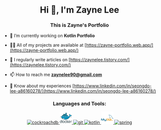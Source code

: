 <h1 align="center">Hi 👋, I'm Zayne Lee</h1>
<h3 align="center">This is Zayne's Portfolio</h3>

- 🔭 I’m currently working on **Kotlin Portfolio**

- 👨‍💻 All of my projects are available at [https://zayne-portfolio.web.app/](https://zayne-portfolio.web.app/)

- 📝 I regularly write articles on [https://zaynelee.tistory.com/](https://zaynelee.tistory.com/)

- 📫 How to reach me **zaynelee90@gmail.com**

- 📄 Know about my experiences [https://www.linkedin.com/in/seongdo-lee-a86160278/](https://www.linkedin.com/in/seongdo-lee-a86160278/)


<p align="left">
</p>

<h3 align="center">Languages and Tools:</h3>
<p align="center"> <a href="https://www.cockroachlabs.com/product/cockroachdb/" target="_blank" rel="noreferrer"> <img src="https://cdn.worldvectorlogo.com/logos/cockroachdb.svg" alt="cockroachdb" width="40" height="40"/> </a> <a href="https://www.docker.com/" target="_blank" rel="noreferrer"> <img src="https://raw.githubusercontent.com/devicons/devicon/master/icons/docker/docker-original-wordmark.svg" alt="docker" width="40" height="40"/> </a> <a href="https://git-scm.com/" target="_blank" rel="noreferrer"> <img src="https://www.vectorlogo.zone/logos/git-scm/git-scm-icon.svg" alt="git" width="40" height="40"/> </a> <a href="https://kotlinlang.org" target="_blank" rel="noreferrer"> <img src="https://www.vectorlogo.zone/logos/kotlinlang/kotlinlang-icon.svg" alt="kotlin" width="40" height="40"/> </a> <a href="https://www.mysql.com/" target="_blank" rel="noreferrer"> <img src="https://raw.githubusercontent.com/devicons/devicon/master/icons/mysql/mysql-original-wordmark.svg" alt="mysql" width="40" height="40"/> </a> <a href="https://spring.io/" target="_blank" rel="noreferrer"> <img src="https://www.vectorlogo.zone/logos/springio/springio-icon.svg" alt="spring" width="40" height="40"/> </a> </p>
